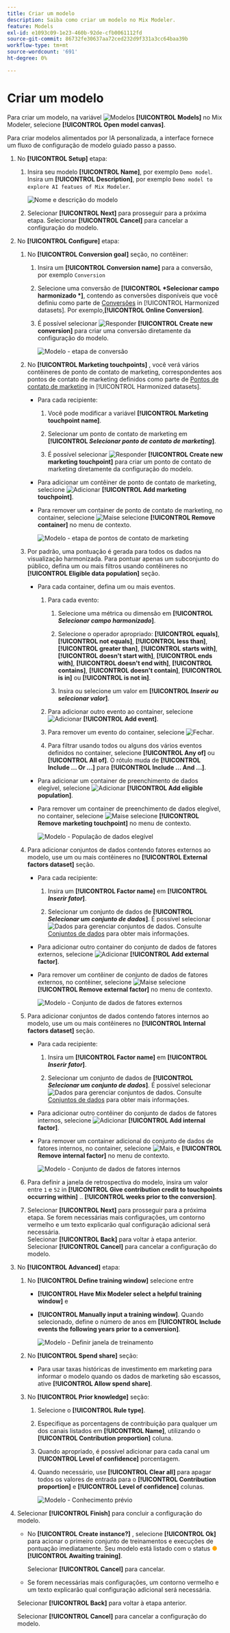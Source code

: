 ```yaml
---
title: Criar um modelo
description: Saiba como criar um modelo no Mix Modeler.
feature: Models
exl-id: e1093c09-1e23-460b-92de-cfb0061112fd
source-git-commit: 86732fe30637aa72ced232d9f331a3cc64baa39b
workflow-type: tm+mt
source-wordcount: '691'
ht-degree: 0%

---
```


# Criar um modelo

Para criar um modelo, na variável ![Modelos](../assets/icons/FileData.svg) **[!UICONTROL Models]** no Mix Modeler, selecione **[!UICONTROL Open model canvas]**.

Para criar modelos alimentados por IA personalizada, a interface fornece um fluxo de configuração de modelo guiado passo a passo.

1. No **[!UICONTROL Setup]** etapa:

   1. Insira seu modelo **[!UICONTROL Name]**, por exemplo `Demo model`. Insira um **[!UICONTROL Description]**, por exemplo `Demo model to explore AI featues of Mix Modeler`.

      ![Nome e descrição do modelo](../assets/model-name-description.png)

   1. Selecionar **[!UICONTROL Next]** para prosseguir para a próxima etapa. Selecionar **[!UICONTROL Cancel]** para cancelar a configuração do modelo.

1. No **[!UICONTROL Configure]** etapa:

   1. No **[!UICONTROL Conversion goal]** seção, no contêiner:

      1. Insira um **[!UICONTROL Conversion name]** para a conversão, por exemplo `Conversion`

      1. Selecione uma conversão de **[!UICONTROL *Selecionar campo harmonizado *]**, contendo as conversões disponíveis que você definiu como parte de [Conversões](../harmonize-data/conversions.md) in [!UICONTROL Harmonized datasets]. Por exemplo,**[!UICONTROL Online Conversion]**.

      1. É possível selecionar ![Responder](../assets/icons/Reply.svg) **[!UICONTROL Create new conversion]** para criar uma conversão diretamente da configuração do modelo.

         ![Modelo - etapa de conversão](../assets/model-conversion-step.png)

   1. No **[!UICONTROL Marketing touchpoints]** , você verá vários contêineres de ponto de contato de marketing, correspondentes aos pontos de contato de marketing definidos como parte de [Pontos de contato de marketing](../harmonize-data/marketing-touchpoints.md) in [!UICONTROL Harmonized datasets].

      * Para cada recipiente:

         1. Você pode modificar a variável **[!UICONTROL Marketing touchpoint name]**.

         1. Selecionar um ponto de contato de marketing em **[!UICONTROL _Selecionar ponto de contato de marketing_]**.

         1. É possível selecionar ![Responder](../assets/icons/Reply.svg) **[!UICONTROL Create new marketing touchpoint]** para criar um ponto de contato de marketing diretamente da configuração do modelo.

      * Para adicionar um contêiner de ponto de contato de marketing, selecione ![Adicionar](../assets/icons/AddCircle.svg) **[!UICONTROL Add marketing touchpoint]**.

      * Para remover um container de ponto de contato de marketing, no container, selecione ![Mais](../assets/icons/More.svg)e selecione **[!UICONTROL Remove container]** no menu de contexto.

        ![Modelo - etapa de pontos de contato de marketing](../assets/model-marketing-touchpoint-step.png)

   1. Por padrão, uma pontuação é gerada para todos os dados na visualização harmonizada. Para pontuar apenas um subconjunto do público, defina um ou mais filtros usando contêineres no **[!UICONTROL Eligible data population]** seção.

      * Para cada container, defina um ou mais eventos.

         1. Para cada evento:

            1. Selecione uma métrica ou dimensão em **[!UICONTROL _Selecionar campo harmonizado_]**.

            1. Selecione o operador apropriado: **[!UICONTROL equals]**, **[!UICONTROL not equals]**, **[!UICONTROL less than]**, **[!UICONTROL greater than]**, **[!UICONTROL starts with]**, **[!UICONTROL doesn't start with]**, **[!UICONTROL ends with]**, **[!UICONTROL doesn't end with]**, **[!UICONTROL contains]**, **[!UICONTROL doesn't contain]**, **[!UICONTROL is in]** ou **[!UICONTROL is not in]**.

            1. Insira ou selecione um valor em **[!UICONTROL _Inserir ou selecionar valor_]**.

         1. Para adicionar outro evento ao container, selecione ![Adicionar](../assets/icons/AddCircle.svg) **[!UICONTROL Add event]**.

         1. Para remover um evento do container, selecione ![Fechar](../assets/icons/Close.svg).

         1. Para filtrar usando todos ou alguns dos vários eventos definidos no container, selecione **[!UICONTROL Any of]** ou **[!UICONTROL All of]**. O rótulo muda de **[!UICONTROL Include ... Or ...]** para **[!UICONTROL Include ... And ...]**.

      * Para adicionar um container de preenchimento de dados elegível, selecione ![Adicionar](../assets/icons/AddCircle.svg) **[!UICONTROL Add eligible population]**.

      * Para remover um container de preenchimento de dados elegível, no container, selecione ![Mais](../assets/icons/More.svg)e selecione **[!UICONTROL Remove marketing touchpoint]** no menu de contexto.

        ![Modelo - População de dados elegível](../assets/model-eligible-data-population-step.png)

   1. Para adicionar conjuntos de dados contendo fatores externos ao modelo, use um ou mais contêineres no **[!UICONTROL External factors dataset]** seção.

      * Para cada recipiente:

         1. Insira um **[!UICONTROL Factor name]** em **[!UICONTROL _Inserir fator_]**.

         1. Selecionar um conjunto de dados de **[!UICONTROL _Selecionar um conjunto de dados_]**. É possível selecionar ![Dados](../assets/icons/Data.svg) para gerenciar conjuntos de dados. Consulte [Conjuntos de dados](../ingest-data/datasets.md) para obter mais informações.

      * Para adicionar outro container do conjunto de dados de fatores externos, selecione ![Adicionar](../assets/icons/AddCircle.svg) **[!UICONTROL Add external factor]**.

      * Para remover um contêiner de conjunto de dados de fatores externos, no contêiner, selecione ![Mais](../assets/icons/More.svg)e selecione **[!UICONTROL Remove external factor]** no menu de contexto.

        ![Modelo - Conjunto de dados de fatores externos](../assets/model-external-factors-dataset-step.png)


   1. Para adicionar conjuntos de dados contendo fatores internos ao modelo, use um ou mais contêineres no **[!UICONTROL Internal factors dataset]** seção.

      * Para cada recipiente:

         1. Insira um **[!UICONTROL Factor name]** em **[!UICONTROL _Inserir fator_]**.

         1. Selecionar um conjunto de dados de **[!UICONTROL _Selecionar um conjunto de dados_]**. É possível selecionar ![Dados](../assets/icons/Data.svg) para gerenciar conjuntos de dados. Consulte [Conjuntos de dados](../ingest-data/datasets.md) para obter mais informações.

      * Para adicionar outro contêiner do conjunto de dados de fatores internos, selecione ![Adicionar](../assets/icons/AddCircle.svg) **[!UICONTROL Add internal factor]**.

      * Para remover um container adicional do conjunto de dados de fatores internos, no container, selecione ![Mais](../assets/icons/More.svg), e **[!UICONTROL Remove internal factor]** no menu de contexto.

        ![Modelo - Conjunto de dados de fatores internos](../assets/model-internal-factors-dataset-step.png)

   1. Para definir a janela de retrospectiva do modelo, insira um valor entre `1` e `52` in **[!UICONTROL Give contribution credit to touchpoints occurring within]** .. **[!UICONTROL weeks prior to the conversion]**.

   1. Selecionar **[!UICONTROL Next]** para prosseguir para a próxima etapa. Se forem necessárias mais configurações, um contorno vermelho e um texto explicarão qual configuração adicional será necessária. <br/>Selecionar **[!UICONTROL Back]** para voltar à etapa anterior. <br/>Selecionar **[!UICONTROL Cancel]** para cancelar a configuração do modelo.

1. No **[!UICONTROL Advanced]** etapa:

   1. No **[!UICONTROL Define training window]** selecione entre

      * **[!UICONTROL Have Mix Modeler select a helpful training window]** e

      * **[!UICONTROL Manually input a training window]**. Quando selecionado, define o número de anos em **[!UICONTROL Include events the following years prior to a conversion]**.

        ![Modelo - Definir janela de treinamento](../assets/model-define-training-window.png)

   1. No **[!UICONTROL Spend share]** seção:

      * Para usar taxas históricas de investimento em marketing para informar o modelo quando os dados de marketing são escassos, ative **[!UICONTROL Allow spend share]**.

   1. No **[!UICONTROL Prior knowledge]** seção:

      1. Selecione o **[!UICONTROL Rule type]**.

      1. Especifique as porcentagens de contribuição para qualquer um dos canais listados em **[!UICONTROL Name]**, utilizando o **[!UICONTROL Contribution proportion]** coluna.

      1. Quando apropriado, é possível adicionar para cada canal um **[!UICONTROL Level of confidence]** porcentagem.

      1. Quando necessário, use **[!UICONTROL Clear all]** para apagar todos os valores de entrada para o **[!UICONTROL Contribution proportion]** e **[!UICONTROL Level of confidence]** colunas.

         ![Modelo - Conhecimento prévio](../assets/model-prior-knowledge-step.png)

1. Selecionar **[!UICONTROL Finish]** para concluir a configuração do modelo.

   * No **[!UICONTROL Create instance?]** , selecione **[!UICONTROL Ok]** para acionar o primeiro conjunto de treinamentos e execuções de pontuação imediatamente. Seu modelo está listado com o status <span style="color:orange">●</span> **[!UICONTROL Awaiting training]**.

     Selecionar **[!UICONTROL Cancel]** para cancelar.

   * Se forem necessárias mais configurações, um contorno vermelho e um texto explicarão qual configuração adicional será necessária.

   Selecionar **[!UICONTROL Back]** para voltar à etapa anterior.

   Selecionar **[!UICONTROL Cancel]** para cancelar a configuração do modelo.
